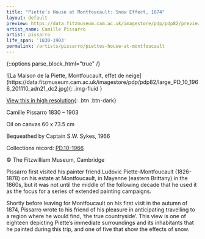 ```yaml
---
title: "Piette’s House at Montfoucault: Snow Effect, 1874"
layout: default
preview: https://data.fitzmuseum.cam.ac.uk/imagestore/pdp/pdp82/preview_PD_10_1966_201110_adn21_dc2.jpg
artist_name: Camille Pissarro
artist: pissarro
life_span: '1830-1903'
permalink: /artists/pissarro/piettes-house-at-montfoucault
---
```

{::options parse_block_html="true" /}
<div class="text-center">
![La Maison de la Piette, Montfoucault, effet de neige](https://data.fitzmuseum.cam.ac.uk/imagestore/pdp/pdp82/large_PD_10_1966_201110_adn21_dc2.jpg){: .img-fluid }

[View this in high resolution](https://data.fitzmuseum.cam.ac.uk/id/image/iiif/media-218704){: .btn .btn-dark}
</div>

Camille Pissarro 1830 – 1903

Oil on canvas 60 x 73.5 cm

Bequeathed by Captain S.W. Sykes, 1966

Collections record: [PD.10-1966](https://data.fitzmuseum.cam.ac.uk/id/object/2869)

© The Fitzwilliam Museum, Cambridge

Pissarro first visited his painter friend Ludovic Piette-Montfoucault (1826-1878) on his estate at Montfoucault, in Mayenne (eastern Brittany) in the 1860s, but it was not until the middle of the following decade that he used it as the focus for a series of extended painting campaigns.

Shortly before leaving for Montfoucault on his first visit in the autumn of 1874, Pissarro wrote to his friend of his pleasure in anticipating travelling to a region where he would find, ‘the true countryside’. This view is one of eighteen depicting Piette’s immediate surroundings and its inhabitants that he painted during this trip, and one of five that show the effects of snow.
